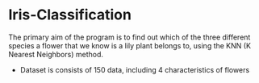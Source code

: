# Iris-Classification

The primary aim of the program is to find out which of the three different species a flower that we know is a lily plant belongs to, using the KNN (K Nearest Neighbors) method.
  - Dataset is consists of 150 data, including 4 characteristics of flowers 
